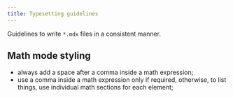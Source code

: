 ```yaml
---
title: Typesetting guidelines
---
```


Guidelines to write `*.mdx` files in a consistent manner.

## Math mode styling

- always add a space after a comma inside a math expression;
- use a comma inside a math expression only if required, otherwise, to list
  things, use individual math sections for each element;
